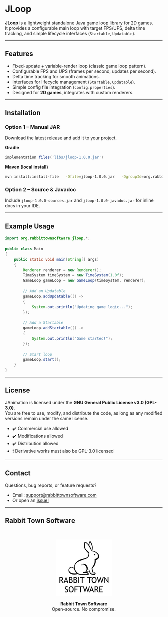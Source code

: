 ﻿# JLoop

**JLoop** is a lightweight standalone Java game loop library for 2D games.  
It provides a configurable main loop with target FPS/UPS, delta time tracking, and simple lifecycle interfaces (`Startable`, `Updatable`).

---

## Features

- Fixed-update + variable-render loop (classic game loop pattern).
- Configurable FPS and UPS (frames per second, updates per second).
- Delta time tracking for smooth animations. 
- Interfaces for lifecycle management (`Startable`, `Updatable`).
- Simple config file integration (`config.properties`).
- Designed for **2D games**, integrates with custom renderers.

---

## Installation

### Option 1 – Manual JAR
Download the latest [release](https://github.com/Rabbit-Town-Software/jloop/releases) and add it to your project.

**Gradle**
```gradle
implementation files('libs/jloop-1.0.0.jar')
```

**Maven (local install)**
```bash
mvn install:install-file   -Dfile=jloop-1.0.0.jar   -DgroupId=org.rabbittownsoftware   -DartifactId=jloop   -Dversion=1.0.0   -Dpackaging=jar
```

### Option 2 – Source & Javadoc
Include `jloop-1.0.0-sources.jar` and `jloop-1.0.0-javadoc.jar` for inline docs in your IDE.

---

## Example Usage

```java
import org.rabbittownsoftware.jloop.*;

public class Main 
{
    public static void main(String[] args) 
    {
        Renderer renderer = new Renderer();
        TimeSystem timeSystem = new TimeSystem(1.0f);
        GameLoop gameLoop = new GameLoop(timeSystem, renderer);

        // Add an Updatable
        gameLoop.addUpdatable(() -> 
        {
            System.out.println("Updating game logic...");
        });

        // Add a Startable
        gameLoop.addStartable(() -> 
        {
            System.out.println("Game started!");
        });

        // Start loop
        gameLoop.start();
    }
}
```

---
## License

JAnimation is licensed under the **GNU General Public License v3.0 (GPL-3.0)**.  
You are free to use, modify, and distribute the code, as long as any modified versions remain under the same license.

- ✔️ Commercial use allowed
- ✔️ Modifications allowed
- ✔️ Distribution allowed
- ❗ Derivative works must also be GPL-3.0 licensed

---

## Contact

Questions, bug reports, or feature requests?
- Email: [support@rabbittownsoftware.com](mailto:support@rabbittownsoftware.com)
- Or open an [issue!](https://github.com/Rabbit-Town-Software/jloop/issues/new)

---


## Rabbit Town Software

<br/>

<p align="center">
  <img src="https://github.com/Rabbit-Town-Software/misa-engine/blob/eb3aa63bad02385d2af4b7b130d1bde70e2a2715/assets/rabbittownlogo.jpg?raw=true" alt="Rabbit Town Software Logo" width="180"/>
</p>

<p align="center">
  <strong>Rabbit Town Software</strong><br/>
  Open-source. No compromise.
</p>
